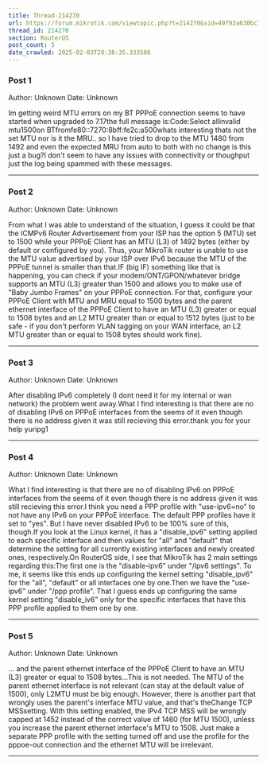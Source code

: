 ```yaml
---
title: Thread-214270
url: https://forum.mikrotik.com/viewtopic.php?t=214270&sid=49f92a630bc7970d8ca50523be880e8f
thread_id: 214270
section: RouterOS
post_count: 5
date_crawled: 2025-02-03T20:38:35.333586
---
```


### Post 1
Author: Unknown
Date: Unknown

Im getting weird MTU errors on my BT PPPoE connection seems to have started when upgraded to 7.17the full message is:Code:Select allinvalid mtu1500on BTfromfe80::7270:8bff:fe2c:a500whats interesting thats not the set MTU nor is it the MRU.. so I have tried to drop to the MTU 1480 from 1492 and even the expected MRU from auto to both with no change is this just a bug?I don't seem to have any issues with connectivity or thoughput just the log being spammed with these messages.

---
### Post 2
Author: Unknown
Date: Unknown

From what I was able to understand of the situation, I guess it could be that the ICMPv6 Router Advertisement from your ISP has the option 5 (MTU) set to 1500 while your PPPoE Client has an MTU (L3) of 1492 bytes (either by default or configured by you). Thus, your MikroTik router is unable to use the MTU value advertised by your ISP over IPv6 because the MTU of the PPPoE tunnel is smaller than that.IF (big IF) something like that is happening, you can check if your modem/ONT/GPON/whatever bridge supports an MTU (L3) greater than 1500 and allows you to make use of "Baby Jumbo Frames" on your PPPoE connection. For that, configure your PPPoE Client with MTU and MRU equal to 1500 bytes and the parent ethernet interface of the PPPoE Client to have an MTU (L3) greater or equal to 1508 bytes and an L2 MTU greater than or equal to 1512 bytes (just to be safe - if you don't perform VLAN tagging on your WAN interface, an L2 MTU greater than or equal to 1508 bytes should work fine).

---
### Post 3
Author: Unknown
Date: Unknown

After disabling IPv6 completely (I dont need it for my internal or wan network) the problem went away.What I find interesting is that there are no of disabling IPv6 on PPPoE interfaces from the seems of it even though there is no address given it was still recieving this error.thank you for your help yuripg1

---
### Post 4
Author: Unknown
Date: Unknown

What I find interesting is that there are no of disabling IPv6 on PPPoE interfaces from the seems of it even though there is no address given it was still recieving this error.I think you need a PPP profile with "use-ipv6=no" to not have any IPv6 on your PPPoE interface. The default PPP profiles have it set to "yes". But I have never disabled IPv6 to be 100% sure of this, though.If you look at the Linux kernel, it has a "disable_ipv6" setting applied to each specific interface and then values for "all" and "default" that determine the setting for all currently existing interfaces and newly created ones, respectively.On RouterOS side, I see that MikroTik has 2 main settings regarding this:The first one is the "disable-ipv6" under "/ipv6 settings". To me, it seems like this ends up configuring the kernel setting "disable_ipv6" for the "all", "default" or all interfaces one by one.Then we have the "use-ipv6" under "/ppp profile". That I guess ends up configuring the same kernel setting "disable_iv6" only for the specific interfaces that have this PPP profile applied to them one by one.

---
### Post 5
Author: Unknown
Date: Unknown

... and the parent ethernet interface of the PPPoE Client to have an MTU (L3) greater or equal to 1508 bytes...This is not needed. The MTU of the parent ethernet interface is not relevant (can stay at the default value of 1500), only L2MTU must be big enough. However, there is another part that wrongly uses the parent's interface MTU value, and that's theChange TCP MSSsetting. With this setting enabled, the IPv4 TCP MSS will be wrongly capped at 1452 instead of the correct value of 1460 (for MTU 1500), unless you increase the parent ethernet interface's MTU to 1508. Just make a separate PPP profile with the setting turned off and use the profile for the pppoe-out connection and the ethernet MTU will be irrelevant.

---
